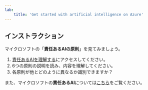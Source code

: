 ```yaml
---
lab:
    title: 'Get started with artificial intelligence on Azure'
---
```


## インストラクション

マイクロソフトの「**責任あるAIの原則**」を見てみましょう。

1. [責任あるAIを理解する](https://docs.microsoft.com/learn/modules/get-started-ai-fundamentals/7-understand-responsible-ai?ns-enrollment-type=LearningPath&ns-enrollment-id=learn.wwl.get-started-with-artificial-intelligence-on-azure)にアクセスしてください。
2. 6つの原則の説明を読み、内容を理解してください。
3. 各原則が他とどのように異なるか識別できますか？

また、マイクロソフトの**責任あるAI**については[こちら](https://www.microsoft.com/ai/responsible-ai)をご覧ください。
